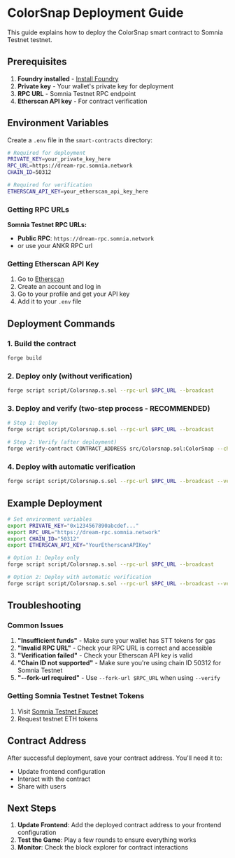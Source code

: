 # ColorSnap Deployment Guide

This guide explains how to deploy the ColorSnap smart contract to Somnia Testnet testnet.

## Prerequisites

1. **Foundry installed** - [Install Foundry](https://book.getfoundry.sh/getting-started/installation)
2. **Private key** - Your wallet's private key for deployment
3. **RPC URL** - Somnia Testnet RPC endpoint
4. **Etherscan API key** - For contract verification

## Environment Variables

Create a `.env` file in the `smart-contracts` directory:

```bash
# Required for deployment
PRIVATE_KEY=your_private_key_here
RPC_URL=https://dream-rpc.somnia.network
CHAIN_ID=50312

# Required for verification
ETHERSCAN_API_KEY=your_etherscan_api_key_here
```

### Getting RPC URLs

**Somnia Testnet RPC URLs:**
- **Public RPC**: `https://dream-rpc.somnia.network`
- or use your ANKR RPC url 

### Getting Etherscan API Key

1. Go to [Etherscan](https://etherscan.io/)
2. Create an account and log in
3. Go to your profile and get your API key
4. Add it to your `.env` file

## Deployment Commands

### 1. Build the contract
```bash
forge build
```

### 2. Deploy only (without verification)
```bash
forge script script/Colorsnap.s.sol --rpc-url $RPC_URL --broadcast
```

### 3. Deploy and verify (two-step process - RECOMMENDED)
```bash
# Step 1: Deploy
forge script script/Colorsnap.s.sol --rpc-url $RPC_URL --broadcast

# Step 2: Verify (after deployment)
forge verify-contract CONTRACT_ADDRESS src/Colorsnap.sol:ColorSnap --chain 84532 --constructor-args OWNER_ADDRESS --etherscan-api-key $ETHERSCAN_API_KEY
```

### 4. Deploy with automatic verification
```bash
forge script script/Colorsnap.s.sol --rpc-url $RPC_URL --broadcast --verify --fork-url $RPC_URL
```

## Example Deployment

```bash
# Set environment variables
export PRIVATE_KEY="0x1234567890abcdef..."
export RPC_URL="https://dream-rpc.somnia.network"
export CHAIN_ID="50312"
export ETHERSCAN_API_KEY="YourEtherscanAPIKey"

# Option 1: Deploy only
forge script script/Colorsnap.s.sol --rpc-url $RPC_URL --broadcast

# Option 2: Deploy with automatic verification
forge script script/Colorsnap.s.sol --rpc-url $RPC_URL --broadcast --verify --fork-url $RPC_URL
```

## Troubleshooting

### Common Issues

1. **"Insufficient funds"** - Make sure your wallet has STT tokens for gas
2. **"Invalid RPC URL"** - Check your RPC URL is correct and accessible
3. **"Verification failed"** - Check your Etherscan API key is valid
4. **"Chain ID not supported"** - Make sure you're using chain ID 50312 for Somnia Testnet
5. **"--fork-url required"** - Use `--fork-url $RPC_URL` when using `--verify`

### Getting Somnia Testnet Testnet Tokens

1. Visit [Somnia Testnet Faucet](https://docs.somnia.network/get-started/request-stt-tokens-and-try-sending-tokens-to-a-random-address)
2. Request testnet ETH tokens

## Contract Address

After successful deployment, save your contract address. You'll need it to:
- Update frontend configuration
- Interact with the contract
- Share with users

## Next Steps

1. **Update Frontend**: Add the deployed contract address to your frontend configuration
2. **Test the Game**: Play a few rounds to ensure everything works
3. **Monitor**: Check the block explorer for contract interactions 